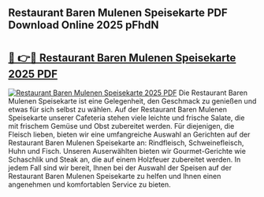 ## Restaurant Baren Mulenen Speisekarte PDF Download Online 2025 pFhdN

# <h2><a href="http://gcdqofu.nevu.top/?p=Restaurant+Baren+Mulenen+Speisekarte">🔗 👉🔴 Restaurant Baren Mulenen Speisekarte 2025 PDF</a></h2>

[![Restaurant Baren Mulenen Speisekarte 2025 PDF](https://i.imgur.com/dBaPXMq.png)](http://gcdqofu.nevu.top/?p=Restaurant+Baren+Mulenen+Speisekarte)
Die Restaurant Baren Mulenen Speisekarte ist eine Gelegenheit, den Geschmack zu genießen und etwas für sich selbst zu wählen. Auf der Restaurant Baren Mulenen Speisekarte unserer Cafeteria stehen viele leichte und frische Salate, die mit frischem Gemüse und Obst zubereitet werden. Für diejenigen, die Fleisch lieben, bieten wir eine umfangreiche Auswahl an Gerichten auf der Restaurant Baren Mulenen Speisekarte an: Rindfleisch, Schweinefleisch, Huhn und Fisch. Unseren Auserwählten bieten wir Gourmet-Gerichte wie Schaschlik und Steak an, die auf einem Holzfeuer zubereitet werden. In jedem Fall sind wir bereit, Ihnen bei der Auswahl der Speisen auf der Restaurant Baren Mulenen Speisekarte zu helfen und Ihnen einen angenehmen und komfortablen Service zu bieten.
